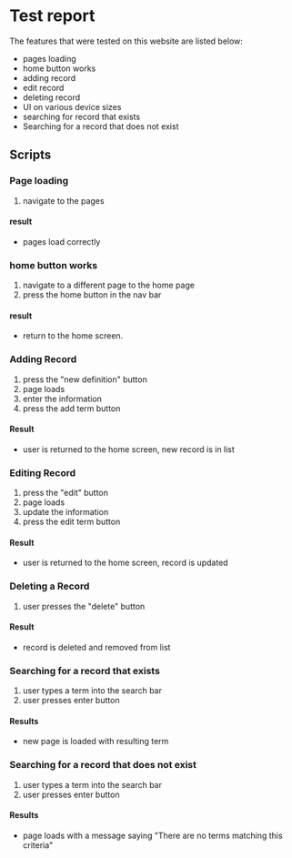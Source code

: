 # Test report

The features that were tested on this website are listed below:

* pages loading
* home button works
* adding record
* edit record
* deleting record
* UI on various device sizes
* searching for record that exists
* Searching for a record that does not exist


## Scripts

### Page loading

1. navigate to the pages

#### result
* pages load correctly

### home button works

1. navigate to a different page to the home page
2. press the home button in the nav bar

#### result
 * return to the home screen.


 ### Adding Record
 1. press the "new definition" button
 2. page loads
 3. enter the information
 4. press the add term button
 
 #### Result
 * user is returned to the home screen, new record is in list

### Editing Record
 1. press the "edit" button
 2. page loads
 3. update the information
 4. press the edit term button
 
 #### Result
 * user is returned to the home screen, record is updated

 ### Deleting a Record
 1. user presses the "delete" button

#### Result
* record is deleted and removed from list

### Searching for a record that exists
1. user types a term into the search bar
2. user presses enter button

#### Results
* new page is loaded with resulting term

### Searching for a record that does not exist
1. user types a term into the search bar
2. user presses enter button

#### Results
* page loads with a message saying "There are no terms matching this criteria"